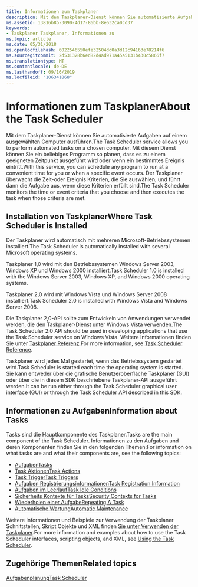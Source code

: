 ```yaml
---
title: Informationen zum Taskplaner
description: Mit dem Taskplaner-Dienst können Sie automatisierte Aufgaben auf einem ausgewählten Computer ausführen.
ms.assetid: 13816b8b-3090-4d17-86bb-8e632ca0cd37
keywords:
- Taskplaner Taskplaner, Informationen zu
ms.topic: article
ms.date: 05/31/2018
ms.openlocfilehash: 6022546550efe32504dd0a3d12c94163e78214f6
ms.sourcegitcommit: 2d531328b6ed82d4ad971a45a5131b430c5866f7
ms.translationtype: MT
ms.contentlocale: de-DE
ms.lasthandoff: 09/16/2019
ms.locfileid: "106341868"
---
```

# <a name="about-the-task-scheduler"></a><span data-ttu-id="c3c46-104">Informationen zum Taskplaner</span><span class="sxs-lookup"><span data-stu-id="c3c46-104">About the Task Scheduler</span></span>

<span data-ttu-id="c3c46-105">Mit dem Taskplaner-Dienst können Sie automatisierte Aufgaben auf einem ausgewählten Computer ausführen.</span><span class="sxs-lookup"><span data-stu-id="c3c46-105">The Task Scheduler service allows you to perform automated tasks on a chosen computer.</span></span> <span data-ttu-id="c3c46-106">Mit diesem Dienst können Sie ein beliebiges Programm so planen, dass es zu einem geeigneten Zeitpunkt ausgeführt wird oder wenn ein bestimmtes Ereignis eintritt.</span><span class="sxs-lookup"><span data-stu-id="c3c46-106">With this service, you can schedule any program to run at a convenient time for you or when a specific event occurs.</span></span> <span data-ttu-id="c3c46-107">Der Taskplaner überwacht die Zeit-oder Ereignis Kriterien, die Sie auswählen, und führt dann die Aufgabe aus, wenn diese Kriterien erfüllt sind.</span><span class="sxs-lookup"><span data-stu-id="c3c46-107">The Task Scheduler monitors the time or event criteria that you choose and then executes the task when those criteria are met.</span></span>

## <a name="where-task-scheduler-is-installed"></a><span data-ttu-id="c3c46-108">Installation von Taskplaner</span><span class="sxs-lookup"><span data-stu-id="c3c46-108">Where Task Scheduler is Installed</span></span>

<span data-ttu-id="c3c46-109">Der Taskplaner wird automatisch mit mehreren Microsoft-Betriebssystemen installiert.</span><span class="sxs-lookup"><span data-stu-id="c3c46-109">The Task Scheduler is automatically installed with several Microsoft operating systems.</span></span>

<span data-ttu-id="c3c46-110">Taskplaner 1,0 wird mit den Betriebssystemen Windows Server 2003, Windows XP und Windows 2000 installiert.</span><span class="sxs-lookup"><span data-stu-id="c3c46-110">Task Scheduler 1.0 is installed with the Windows Server 2003, Windows XP, and Windows 2000 operating systems.</span></span>

<span data-ttu-id="c3c46-111">Taskplaner 2,0 wird mit Windows Vista und Windows Server 2008 installiert.</span><span class="sxs-lookup"><span data-stu-id="c3c46-111">Task Scheduler 2.0 is installed with Windows Vista and Windows Server 2008.</span></span>

<span data-ttu-id="c3c46-112">Die Taskplaner 2,0-API sollte zum Entwickeln von Anwendungen verwendet werden, die den Taskplaner-Dienst unter Windows Vista verwenden.</span><span class="sxs-lookup"><span data-stu-id="c3c46-112">The Task Scheduler 2.0 API should be used in developing applications that use the Task Scheduler service on Windows Vista.</span></span> <span data-ttu-id="c3c46-113">Weitere Informationen finden Sie unter [Taskplaner Referenz](task-scheduler-reference.md).</span><span class="sxs-lookup"><span data-stu-id="c3c46-113">For more information, see [Task Scheduler Reference](task-scheduler-reference.md).</span></span>

<span data-ttu-id="c3c46-114">Taskplaner wird jedes Mal gestartet, wenn das Betriebssystem gestartet wird.</span><span class="sxs-lookup"><span data-stu-id="c3c46-114">Task Scheduler is started each time the operating system is started.</span></span> <span data-ttu-id="c3c46-115">Sie kann entweder über die grafische Benutzeroberfläche Taskplaner (GUI) oder über die in diesem SDK beschriebene Taskplaner-API ausgeführt werden.</span><span class="sxs-lookup"><span data-stu-id="c3c46-115">It can be run either through the Task Scheduler graphical user interface (GUI) or through the Task Scheduler API described in this SDK.</span></span>

## <a name="information-about-tasks"></a><span data-ttu-id="c3c46-116">Informationen zu Aufgaben</span><span class="sxs-lookup"><span data-stu-id="c3c46-116">Information about Tasks</span></span>

<span data-ttu-id="c3c46-117">Tasks sind die Hauptkomponente des Taskplaner.</span><span class="sxs-lookup"><span data-stu-id="c3c46-117">Tasks are the main component of the Task Scheduler.</span></span> <span data-ttu-id="c3c46-118">Informationen zu den Aufgaben und deren Komponenten finden Sie in den folgenden Themen:</span><span class="sxs-lookup"><span data-stu-id="c3c46-118">For information on what tasks are and what their components are, see the following topics:</span></span>

-   [<span data-ttu-id="c3c46-119">Aufgaben</span><span class="sxs-lookup"><span data-stu-id="c3c46-119">Tasks</span></span>](tasks.md)
-   [<span data-ttu-id="c3c46-120">Task Aktionen</span><span class="sxs-lookup"><span data-stu-id="c3c46-120">Task Actions</span></span>](task-actions.md)
-   [<span data-ttu-id="c3c46-121">Task Trigger</span><span class="sxs-lookup"><span data-stu-id="c3c46-121">Task Triggers</span></span>](task-triggers.md)
-   [<span data-ttu-id="c3c46-122">Aufgaben Registrierungsinformationen</span><span class="sxs-lookup"><span data-stu-id="c3c46-122">Task Registration Information</span></span>](task-registration-information.md)
-   [<span data-ttu-id="c3c46-123">Aufgaben im Leerlauf</span><span class="sxs-lookup"><span data-stu-id="c3c46-123">Task Idle Conditions</span></span>](task-idle-conditions.md)
-   [<span data-ttu-id="c3c46-124">Sicherheits Kontexte für Tasks</span><span class="sxs-lookup"><span data-stu-id="c3c46-124">Security Contexts for Tasks</span></span>](security-contexts-for-running-tasks.md)
-   [<span data-ttu-id="c3c46-125">Wiederholen einer Aufgabe</span><span class="sxs-lookup"><span data-stu-id="c3c46-125">Repeating A Task</span></span>](repeating-a-task.md)
-   [<span data-ttu-id="c3c46-126">Automatische Wartung</span><span class="sxs-lookup"><span data-stu-id="c3c46-126">Automatic Maintenance</span></span>](task-maintenence.md)

<span data-ttu-id="c3c46-127">Weitere Informationen und Beispiele zur Verwendung der Taskplaner Schnittstellen, Skript Objekte und XML finden [Sie unter Verwenden der Taskplaner](using-the-task-scheduler.md).</span><span class="sxs-lookup"><span data-stu-id="c3c46-127">For more information and examples about how to use the Task Scheduler interfaces, scripting objects, and XML, see [Using the Task Scheduler](using-the-task-scheduler.md).</span></span>

## <a name="related-topics"></a><span data-ttu-id="c3c46-128">Zugehörige Themen</span><span class="sxs-lookup"><span data-stu-id="c3c46-128">Related topics</span></span>

<dl> <dt>

[<span data-ttu-id="c3c46-129">Aufgabenplanung</span><span class="sxs-lookup"><span data-stu-id="c3c46-129">Task Scheduler</span></span>](task-scheduler-start-page.md)
</dt> </dl>

 

 




